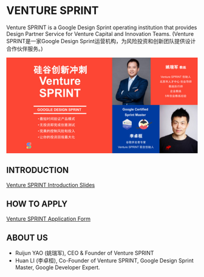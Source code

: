 # VENTURE SPRINT

Venture SPRINT is a Google Design Sprint operating institution that provides Design Partner Service for Venture Capital and Innovation Teams. (Venture SPRINT是一家Google Design Sprint运营机构，为风险投资和创新团队提供设计合作伙伴服务。)

![Venture Sprint](docs/assets/portfolios/venture-sprint/banner.jpg)

## INTRODUCTION

[Venture SPRINT Introduction Slides](https://docs.google.com/presentation/d/12rHQtDeTL1NlbYF_YntruT33crdtSMUWGDI8JweghHU/edit?usp=sharing)

## HOW TO APPLY

[Venture SPRINT Application Form](https://x.eqxiu.com/s/mRAUXvwj)

## ABOUT US

- Ruijun YAO (姚瑞军), CEO & Founder of Venture SPRINT
- Huan LI (李卓桓), Co-Founder of Venture SPRINT, Google Design Sprint Master, Google Developer Expert.
